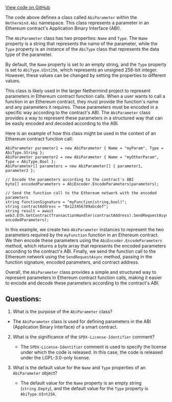[View code on GitHub](https://github.com/NethermindEth/nethermind/src/Nethermind/Nethermind.Abi/AbiParameter.cs)

The code above defines a class called `AbiParameter` within the `Nethermind.Abi` namespace. This class represents a parameter in an Ethereum contract's Application Binary Interface (ABI). 

The `AbiParameter` class has two properties: `Name` and `Type`. The `Name` property is a string that represents the name of the parameter, while the `Type` property is an instance of the `AbiType` class that represents the data type of the parameter. 

By default, the `Name` property is set to an empty string, and the `Type` property is set to `AbiType.UInt256`, which represents an unsigned 256-bit integer. However, these values can be changed by setting the properties to different values. 

This class is likely used in the larger Nethermind project to represent parameters in Ethereum contract function calls. When a user wants to call a function in an Ethereum contract, they must provide the function's name and any parameters it requires. These parameters must be encoded in a specific way according to the contract's ABI. The `AbiParameter` class provides a way to represent these parameters in a structured way that can be easily encoded and decoded according to the ABI. 

Here is an example of how this class might be used in the context of an Ethereum contract function call:

```
AbiParameter parameter1 = new AbiParameter { Name = "myParam", Type = AbiType.String };
AbiParameter parameter2 = new AbiParameter { Name = "myOtherParam", Type = AbiType.Bool };
AbiParameter[] parameters = new AbiParameter[] { parameter1, parameter2 };

// Encode the parameters according to the contract's ABI
byte[] encodedParameters = AbiEncoder.EncodeParameters(parameters);

// Send the function call to the Ethereum network with the encoded parameters
string functionSignature = "myFunction(string,bool)";
string contractAddress = "0x123456789abcdef";
string result = await web3.Eth.GetContractTransactionHandler(contractAddress).SendRequestAsync(functionSignature, encodedParameters);
``` 

In this example, we create two `AbiParameter` instances to represent the two parameters required by the `myFunction` function in an Ethereum contract. We then encode these parameters using the `AbiEncoder.EncodeParameters` method, which returns a byte array that represents the encoded parameters according to the contract's ABI. Finally, we send the function call to the Ethereum network using the `SendRequestAsync` method, passing in the function signature, encoded parameters, and contract address. 

Overall, the `AbiParameter` class provides a simple and structured way to represent parameters in Ethereum contract function calls, making it easier to encode and decode these parameters according to the contract's ABI.
## Questions: 
 1. What is the purpose of the `AbiParameter` class?
   - The `AbiParameter` class is used for defining parameters in the ABI (Application Binary Interface) of a smart contract.

2. What is the significance of the `SPDX-License-Identifier` comment?
   - The `SPDX-License-Identifier` comment is used to specify the license under which the code is released. In this case, the code is released under the LGPL-3.0-only license.

3. What is the default value for the `Name` and `Type` properties of an `AbiParameter` object?
   - The default value for the `Name` property is an empty string (`string.Empty`), and the default value for the `Type` property is `AbiType.UInt256`.